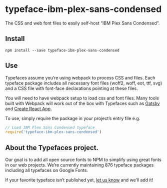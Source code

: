 
# typeface-ibm-plex-sans-condensed

The CSS and web font files to easily self-host “IBM Plex Sans Condensed”.

## Install

`npm install --save typeface-ibm-plex-sans-condensed`

## Use

Typefaces assume you’re using webpack to process CSS and files. Each typeface
package includes all necessary font files (woff2, woff, eot, ttf, svg) and
a CSS file with font-face declarations pointing at these files.

You will need to have webpack setup to load css and font files. Many tools built
with Webpack will work out of the box with Typefaces such as [Gatsby](https://github.com/gatsbyjs/gatsby)
and [Create React App](https://github.com/facebookincubator/create-react-app).

To use, simply require the package in your project’s entry file e.g.

```javascript
// Load IBM Plex Sans Condensed typeface
require('typeface-ibm-plex-sans-condensed')
```

## About the Typefaces project.

Our goal is to add all open source fonts to NPM to simplify using great fonts in
our web projects. We’re currently maintaining 876 typeface packages
including all typefaces on Google Fonts.

If your favorite typeface isn’t published yet, [let us know](https://github.com/KyleAMathews/typefaces)
and we’ll add it!
